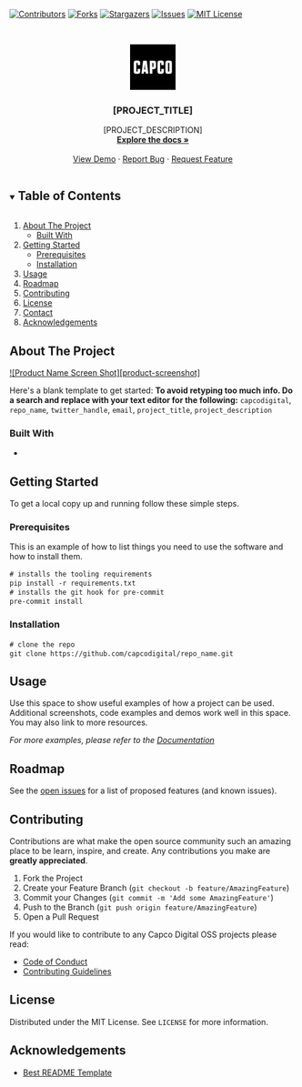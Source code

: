 [![Contributors][contributors-shield]][contributors-url]
[![Forks][forks-shield]][forks-url]
[![Stargazers][stars-shield]][stars-url]
[![Issues][issues-shield]][issues-url]
[![MIT License][license-shield]][license-url]

<!-- PROJECT LOGO -->
<br />
<p align="center">
  <a href="https://github.com/capcodigital/repo_name">
    <img src="images/logo.png" alt="Logo" width="80" height="80">
  </a>

  <h3 align="center">[PROJECT_TITLE]</h3>

  <p align="center">
    [PROJECT_DESCRIPTION]
    <br />
    <a href="https://github.com/capcodigital/repo_name"><strong>Explore the docs »</strong></a>
    <br />
    <br />
    <a href="https://github.com/capcodigital/repo_name">View Demo</a>
    ·
    <a href="https://github.com/capcodigital/repo_name/issues">Report Bug</a>
    ·
    <a href="https://github.com/capcodigital/repo_name/issues">Request Feature</a>
  </p>
</p>

<!-- TABLE OF CONTENTS -->
<details open="open">
  <summary><h2 style="display: inline-block">Table of Contents</h2></summary>
  <ol>
    <li>
      <a href="#about-the-project">About The Project</a>
      <ul>
        <li><a href="#built-with">Built With</a></li>
      </ul>
    </li>
    <li>
      <a href="#getting-started">Getting Started</a>
      <ul>
        <li><a href="#prerequisites">Prerequisites</a></li>
        <li><a href="#installation">Installation</a></li>
      </ul>
    </li>
    <li><a href="#usage">Usage</a></li>
    <li><a href="#roadmap">Roadmap</a></li>
    <li><a href="#contributing">Contributing</a></li>
    <li><a href="#license">License</a></li>
    <li><a href="#contact">Contact</a></li>
    <li><a href="#acknowledgements">Acknowledgements</a></li>
  </ol>
</details>

<!-- ABOUT THE PROJECT -->
## About The Project

[![Product Name Screen Shot][product-screenshot]](https://example.com)

Here's a blank template to get started:
**To avoid retyping too much info. Do a search and replace with your text editor for the following:**
`capcodigital`, `repo_name`, `twitter_handle`, `email`, `project_title`, `project_description`

### Built With

* []()

<!-- GETTING STARTED -->
## Getting Started

To get a local copy up and running follow these simple steps.

### Prerequisites

This is an example of how to list things you need to use the software and how to install them.

```shell
# installs the tooling requirements
pip install -r requirements.txt
# installs the git hook for pre-commit
pre-commit install
```

### Installation

```shell
# clone the repo
git clone https://github.com/capcodigital/repo_name.git
```

<!-- USAGE EXAMPLES -->
## Usage

Use this space to show useful examples of how a project can be used. Additional screenshots, code examples and demos work well in this space. You may also link to more resources.

_For more examples, please refer to the [Documentation](https://example.com)_

<!-- ROADMAP -->
## Roadmap

See the [open issues](https://github.com/capcodigital/repo_name/issues) for a list of proposed features (and known issues).

<!-- CONTRIBUTING -->
## Contributing

Contributions are what make the open source community such an amazing place to be learn, inspire, and create. Any contributions you make are **greatly appreciated**.

1. Fork the Project
2. Create your Feature Branch (`git checkout -b feature/AmazingFeature`)
3. Commit your Changes (`git commit -m 'Add some AmazingFeature'`)
4. Push to the Branch (`git push origin feature/AmazingFeature`)
5. Open a Pull Request

If you would like to contribute to any Capco Digital OSS projects please read:

* [Code of Conduct](https://github.com/capcodigital/.github/blob/master/CODE_OF_CONDUCT.md)
* [Contributing Guidelines](https://github.com/capcodigital/.github/blob/master/CONTRIBUTING.md)

<!-- LICENSE -->
## License

Distributed under the MIT License. See `LICENSE` for more information.

<!-- ACKNOWLEDGEMENTS -->
## Acknowledgements

* [Best README Template](https://github.com/othneildrew/Best-README-Template/blob/master/README.md)

<!-- MARKDOWN LINKS & IMAGES -->
<!-- https://www.markdownguide.org/basic-syntax/#reference-style-links -->
[contributors-shield]: https://img.shields.io/github/contributors/capcodigital/repo_name.svg?style=for-the-badge
[contributors-url]: https://github.com/capcodigital/repo_name/graphs/contributors
[forks-shield]: https://img.shields.io/github/forks/capcodigital/repo_name.svg?style=for-the-badge
[forks-url]: https://github.com/capcodigital/repo_name/network/members
[stars-shield]: https://img.shields.io/github/stars/capcodigital/repo_name.svg?style=for-the-badge
[stars-url]: https://github.com/capcodigital/repo_name/stargazers
[issues-shield]: https://img.shields.io/github/issues/capcodigital/repo_name.svg?style=for-the-badge
[issues-url]: https://github.com/capcodigital/repo_name/issues
[license-shield]: https://img.shields.io/github/license/capcodigital/repo_name.svg?style=for-the-badge
[license-url]: https://github.com/capcodigital/repo_name/blob/master/LICENSE
